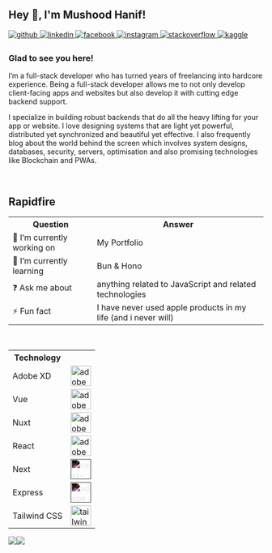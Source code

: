 ## Hey 👋, I'm Mushood Hanif!  
  

<a href="https://github.com/https://github.com/DivineDemon" target="_blank">
  <img src=https://img.shields.io/badge/github-%2324292e.svg?&style=for-the-badge&logo=github&logoColor=white alt=github style="margin-bottom: 5px;" />
</a>
<a href="https://linkedin.com/in/https://www.linkedin.com/in/mushood-hanif/" target="_blank">
  <img src=https://img.shields.io/badge/linkedin-%231E77B5.svg?&style=for-the-badge&logo=linkedin&logoColor=white alt=linkedin style="margin-bottom: 5px;" />
</a>
<a href="https://www.facebook.com/https://www.facebook.com/Mushood.Hanif" target="_blank">
  <img src=https://img.shields.io/badge/facebook-%232E87FB.svg?&style=for-the-badge&logo=facebook&logoColor=white alt=facebook style="margin-bottom: 5px;" />
</a>
<a href="https://instagram.com/https://www.instagram.com/mushood_7/" target="_blank">
  <img src=https://img.shields.io/badge/instagram-%23000000.svg?&style=for-the-badge&logo=instagram&logoColor=white alt=instagram style="margin-bottom: 5px;" />
</a>
<a href="https://stackoverflow.com/users/https://stackoverflow.com/users/9131774/mushood-hanif" target="_blank">
  <img src=https://img.shields.io/badge/stackoverflow-%23F28032.svg?&style=for-the-badge&logo=stackoverflow&logoColor=white alt=stackoverflow style="margin-bottom: 5px;" />
</a>
<a href="https://www.kaggle.com/https://www.kaggle.com/divinedemon" target="_blank">
  <img src=https://img.shields.io/badge/kaggle-%2344BAE8.svg?&style=for-the-badge&logo=kaggle&logoColor=white alt=kaggle style="margin-bottom: 5px;" />
</a>  
  
### Glad to see you here!  
I’m a full-stack developer who has turned years of freelancing into hardcore experience. Being a full-stack developer allows me to not only develop client-facing apps and websites but also develop it with cutting edge backend support.

I specialize in building robust backends that do all the heavy lifting for your app or website. I love designing systems that are light yet powerful, distributed yet synchronized and beautiful yet effective. I also frequently blog about the world behind the screen which involves system designs, databases, security, servers, optimisation and also promising technologies like Blockchain and PWAs.  

<br/>  

## Rapidfire  
<table style="width:100%">
  <tr>
    <th>Question</th>
    <th>Answer</th>
  <tr>
    <td>
      🔭 I’m currently working on
    </td>
    <td>
      My Portfolio
    </td>
  </tr>
  <tr>
    <td>
      🌱 I’m currently learning
    </td>
    <td>Bun & Hono</td>
  </tr>
  <tr>
    <td>
      ❓ Ask me about
    </td>
    <td>
       anything related to JavaScript and related technologies
    </td>
  </tr>
  <tr>
    <td>
      ⚡ Fun fact
    </td>
    <td>
       I have never used apple products in my life (and i never will)
    </td>
  </tr>
</table>  

<br/>

<table style="width:100%">
  <tr>
    <th>Technology</th>
    <th></th>
  </tr>
  <tr>
    <td>Adobe XD</td>
    <td><img src="https://i.ibb.co/dKtDdd5/xd.png" alt="adobe-xd" width="40" height="40"/></td>
  </tr>
  <tr>
    <td>Vue</td>
    <td><img src="https://cdn-icons-png.flaticon.com/512/15484/15484278.png" alt="adobe-xd" width="40" height="40" /></td>
  </tr>
  <tr>
    <td>Nuxt</td>
    <td><img src="https://nuxt.com/assets/design-kit/icon-green.svg" alt="adobe-xd" width="40" height="40" /></td>
  </tr>
  <tr>
    <td>React</td>
    <td><img src="https://cdn-icons-png.flaticon.com/512/3459/3459528.png" alt="adobe-xd" width="40" height="40" /></td>
  </tr>
  <tr>
    <td>Next</td>
    <td><img style="filter: invert(1);" src="https://icon.icepanel.io/Technology/png-shadow-512/Next.js.png" alt="next-js" width="40" height="40" /></td>
  </tr>
  <tr>
    <td>Express</td>
    <td><img style="filter: invert(1);" src="https://img.icons8.com/?size=256&id=z228V7A9QyTv&format=png" alt="adobe-xd" width="40" height="40" /></td>
  </tr>
  <tr>
    <td>Tailwind CSS</td>
    <td><img src="https://tailwindcss.com/_next/static/media/tailwindcss-mark.3c5441fc7a190fb1800d4a5c7f07ba4b1345a9c8.svg" alt="tailwind" width="40" height="40" /></td>
  </tr>
</table>

<div style="width: 100%; height: 100%; display: flex; flex-direction: row;">
  <img src="https://github-readme-stats.vercel.app/api?username=DivineDemon&show_icons=true&count_private=true&hide_border=true" />
  <img src="https://github-readme-stats.vercel.app/api/top-langs/?username=DivineDemon&hide_border=true&layout=compact" />
</div>

<br />

Visit my [Portfolio!](https://mushoodhanif.com)  
  
<br/>

![Profile views counter](https://komarev.com/ghpvc/?username=DivineDemon&&style=flat-square)  
